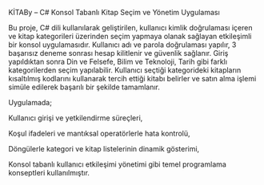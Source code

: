 KİTABy – C# Konsol Tabanlı Kitap Seçim ve Yönetim Uygulaması

Bu proje, C# dili kullanılarak geliştirilen, kullanıcı kimlik doğrulaması içeren ve kitap kategorileri üzerinden seçim yapmaya olanak sağlayan etkileşimli bir konsol uygulamasıdır. Kullanıcı adı ve parola doğrulaması yapılır, 3 başarısız deneme sonrası hesap kilitlenir ve güvenlik sağlanır. Giriş yapıldıktan sonra Din ve Felsefe, Bilim ve Teknoloji, Tarih gibi farklı kategorilerden seçim yapılabilir. Kullanıcı seçtiği kategorideki kitapların kısaltılmış kodlarını kullanarak tercih ettiği kitabı belirler ve satın alma işlemi simüle edilerek başarılı bir şekilde tamamlanır.

Uygulamada;

Kullanıcı girişi ve yetkilendirme süreçleri,

Koşul ifadeleri ve mantıksal operatörlerle hata kontrolü,

Döngülerle kategori ve kitap listelerinin dinamik gösterimi,

Konsol tabanlı kullanıcı etkileşimi yönetimi gibi temel programlama konseptleri kullanılmıştır.
